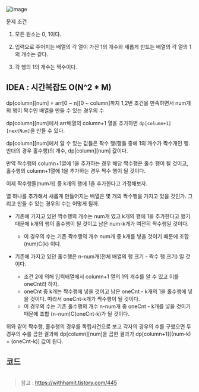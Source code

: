 ![image](https://user-images.githubusercontent.com/46469385/106538450-914cb300-653f-11eb-8d9c-c2bf6be5e147.png)

문제 조건

1. 모든 원소는 0, 1이다.

2. 입력으로 주어지는 배열의 각 열이 가진 1의 개수와 새롭게 만드는 배열의 각 열의 1의 개수는 같다.

3. 각 행의 1의 개수는 짝수이다.

## IDEA : 시간복잡도 O(N^2 * M)

dp[column][num] = arr[0 ~ n][0 ~ column]까지 1,2번 조건을 만족하면서 num개의 행이 짝수인 배열을 만들 수 있는 경우의 수

dp[column][num]에서 arr배열의 column+1 열을 추가하면 `dp[column+1][nextNum]`을 만들 수 있다. 

dp[column][num]에서 알 수 있는 값들은 짝수 행(행들 중에 1의 개수가 짝수개인 행. 반대의 경우 홀수행)의 개수, dp[column][num] 값이다.

만약 짝수행의 column+1열에 1을 추가하는 경우 해당 짝수행은 홀수 행이 될 것이고, 홀수행의 column+1열에 1을 추가하는 경우 짝수 행이 될 것이다.

이제 짝수행들(num개) 중 k개의 행에 1을 추가한다고 가정해보자.

열 하나를 추가해서 새롭게 만들어지는 배열은 몇 개의 짝수행을 가지고 있을 것인가. 그리고 만들 수 있는 경우의 수는 어떻게 될까.


* 기존에 가지고 있던 짝수행의 개수는 num개 였고 k개의 행에 1을 추가한다고 했기 때문에 k개의 행이 홀수행이 될 것이고 남은 num-k개가 여전히 짝수행일 것이다. 
    * 이 경우의 수는 기존 짝수행의 개수 num개 중 k개를 넣을 것이기 때문에 조합 (num)C(k) 이다.

* 기존에 가지고 있던 홀수행은 n-num개(전체 배열의 행 크기 - 짝수 행 크기) 일 것이다. 
    * 조건 2에 의해 입력배열에서 column+1 열의 1의 개수를 알 수 있고 이를 oneCnt라 하자. 
    * oneCnt 중 k개는 짝수행에 넣을 것이고 남은 oneCnt - k개의 1을 홀수행에 넣을 것이다. 따라서 oneCnt-k개가 짝수행이 될 것이다. 
    * 이 경우의 수는 기존 홀수행의 개수 n-num개 중 oneCnt - k개를 넣을 것이기 때문에 조합 (n-num)C(oneCnt-k)가 될 것이다. 

위와 같이 짝수행, 홀수행의 경우를 독립사건으로 보고 각자의 경우의 수를 구했으면 두 경우의 수를 곱한 결과에 dp[column][num]을 곱한 결과가 dp[column+1][(num-k) + (oneCnt-k)] 값이 된다.

## 코드

```java
```

> 참고 : https://withhamit.tistory.com/445
